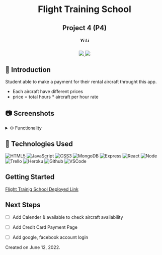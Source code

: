 <div align="center"> 

#   Flight Training School
## Project 4  (P4) 

<h5>Yi Li</h5>
<a href="https://www.linkedin.com/in/msyili/" target="_blank">
    <img src="https://img.shields.io/badge/-linkedin.com/in/msyili-blue?style=flat&logo=Linkedin&logoColor=white">
 </a> 
<a href="mailto:yli3623@gmail.com" target="_blank">
    <img src="https://img.shields.io/badge/-yli3623@gmail.com-c14438?style=flat&logo=Gmail&``logoColor=white">
</a>
</div>


## :memo: Introduction 
Student able to make a payment for their rental aircraft throught this app.
* Each aircraft have different prices
* price = total hours * aircraft per hour rate


## :camera: Screenshots
<details>
<summary> ⚙️ Functionality</summary>

| Description | Screenshot |
|------------ | ------------|
| <h3 align="center">Login Page</h3> | <img width="1276" alt="Screen Shot 2022-04-28 at 9 03 21 PM" src="https://i.imgur.com/UPq4G0p.png">
| <h3 align="center">Instructors Page</h3> | <img width="1276" alt="Screen Shot 2022-04-28 at 9 03 21 PM" src="https://i.imgur.com/eVfgb6O.png">
| <h3 align="center">Rental Rate</h3> | <img width="1276" alt="Screen Shot 2022-04-28 at 9 03 21 PM" src="https://i.imgur.com/kfSNnKZ.png">
| <h3 align="center">New Rental Page</h3> |  <img width="700" alt="Screen Shot 2022-04-08 at 8 16 49 AM" src="https://i.imgur.com/pfhZIpt.png"/>
| <h3 align="center">Order History Page</h3> | <img width="700" alt="Screen Shot 2022-04-08 at 8 17 08 AM" src="https://i.imgur.com/f4NZdaw.png"> |
</details>


## :wrench: Technologies Used
![HTML5](https://img.shields.io/badge/-HTML5-333?style=flat&logo=html5)
![JavaScript](https://img.shields.io/badge/-JavaScript-333?style=flat&logo=javascript) 
![CSS3](https://img.shields.io/badge/-CSS-333?style=flat&logo=css3)
![MongoDB](https://img.shields.io/badge/-MongoDB-333?style=flat&logo=mongodb)
![Express](https://img.shields.io/badge/-Express-333?style=flat&logo=express)
![React](https://img.shields.io/badge/-React-333?style=flat&logo=react) 
![Node](https://img.shields.io/badge/-Node.js-333?style=flat&logo=node.js)
![Trello](https://img.shields.io/badge/-Trello-333?style=flat&logo=trello) 
![Heroku](https://img.shields.io/badge/-Heroku-333?style=flat&logo=heroku)
![Github](https://img.shields.io/badge/-GitHub-333?style=flat&logo=github)
![VSCode](https://img.shields.io/badge/-VS_Code-333?style=flat&logo=visualstudio)


## Getting Started
[Flight Trainig School Deployed Link](https://flight-training-school.herokuapp.com/) <br>


## Next Steps
- [ ] Add Calender & available to check aircraft availability

- [ ] Add Credit Card Payment Page

- [ ] Add google, facebook account login

Created on June 12, 2022. 

